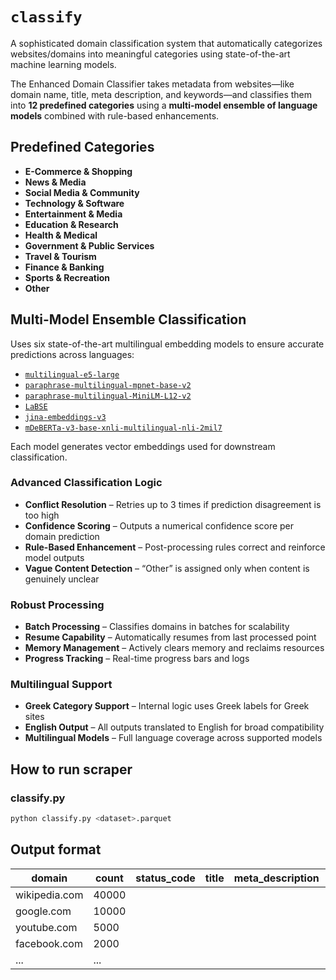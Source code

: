 # `classify`

A sophisticated domain classification system that automatically categorizes websites/domains into meaningful categories using state-of-the-art machine learning models.

The Enhanced Domain Classifier takes metadata from websites—like domain name, title, meta description, and keywords—and classifies them into **12 predefined categories** using a **multi-model ensemble of language models** combined with rule-based enhancements.

## Predefined Categories

- **E-Commerce & Shopping**
- **News & Media**
- **Social Media & Community**
- **Technology & Software**
- **Entertainment & Media**
- **Education & Research**
- **Health & Medical**
- **Government & Public Services**
- **Travel & Tourism**
- **Finance & Banking**
- **Sports & Recreation**
- **Other**

## Multi-Model Ensemble Classification

Uses six state-of-the-art multilingual embedding models to ensure accurate predictions across languages:

- [`multilingual-e5-large`](https://huggingface.co/intfloat/multilingual-e5-large)
- [`paraphrase-multilingual-mpnet-base-v2`](https://huggingface.co/sentence-transformers/paraphrase-multilingual-mpnet-base-v2)
- [`paraphrase-multilingual-MiniLM-L12-v2`](https://huggingface.co/sentence-transformers/paraphrase-multilingual-MiniLM-L12-v2)  
- [`LaBSE`](https://huggingface.co/sentence-transformers/LaBSE)  
- [`jina-embeddings-v3`](https://huggingface.co/jinaai/jina-embeddings-v3)
- [`mDeBERTa-v3-base-xnli-multilingual-nli-2mil7`](https://huggingface.co/MoritzLaurer/mDeBERTa-v3-base-xnli-multilingual-nli-2mil7)

Each model generates vector embeddings used for downstream classification.

### Advanced Classification Logic

- **Conflict Resolution** – Retries up to 3 times if prediction disagreement is too high  
- **Confidence Scoring** – Outputs a numerical confidence score per domain prediction  
- **Rule-Based Enhancement** – Post-processing rules correct and reinforce model outputs  
- **Vague Content Detection** – “Other” is assigned only when content is genuinely unclear  

### Robust Processing

- **Batch Processing** – Classifies domains in batches for scalability  
- **Resume Capability** – Automatically resumes from last processed point  
- **Memory Management** – Actively clears memory and reclaims resources  
- **Progress Tracking** – Real-time progress bars and logs  

### Multilingual Support

- **Greek Category Support** – Internal logic uses Greek labels for Greek sites  
- **English Output** – All outputs translated to English for broad compatibility  
- **Multilingual Models** – Full language coverage across supported models  

## How to run scraper

### classify.py
```bash
python classify.py <dataset>.parquet
```

## Output format

| domain            | count  | status_code | title | meta_description | keywords | category | confidence |
|-------------------|--------|-------------|-------|------------------|----------|----------|------------|
| wikipedia.com     | 40000  |             |       |                  |          |          |            |
| google.com        | 10000  |             |       |                  |          |          |            |
| youtube.com       | 5000   |             |       |                  |          |          |            |
| facebook.com      | 2000   |             |       |                  |          |          |            |
| ...               | ...    |             |       |                  |          |          |            |
